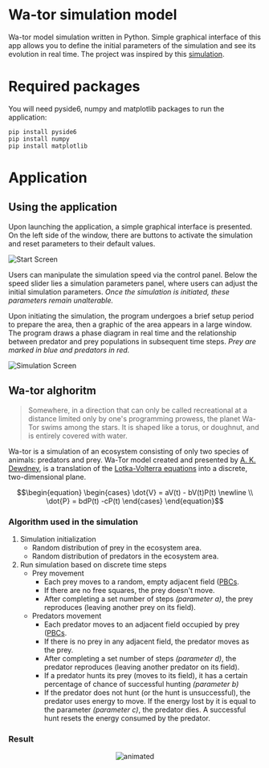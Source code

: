 # Wa-tor simulation model
Wa-tor model simulation written in Python. Simple graphical interface of this app allows you to define the initial parameters of the simulation and see its evolution in real time.
The project was inspired by this [simulation](http://www.alife.pl/drapiezniki-i-ofiary-model-Lotki-Volterry).

# Required packages

You will need pyside6, numpy and matplotlib packages to run the application:
```
pip install pyside6
pip install numpy
pip install matplotlib
```

# Application
## Using the application
Upon launching the application, a simple graphical interface is presented. On the left side of the window, there are buttons to activate the simulation and reset parameters to their default values.

![Start Screen](https://github.com/jakrog01/Wator/assets/141222606/76bf8e6c-ff35-4398-839e-1f6c1627bc62)

Users can manipulate the simulation speed via the control panel.
Below the speed slider lies a simulation parameters panel, where users can adjust the initial simulation parameters. *Once the simulation is initiated, these parameters remain unalterable.*

Upon initiating the simulation, the program undergoes a brief setup period to prepare the area, then a graphic of the area appears in a large window. 
The program draws a phase diagram in real time and the relationship between predator and prey populations in subsequent time steps.
*Prey are marked in blue and predators in red.*

![Simulation Screen](https://github.com/jakrog01/Wator/assets/141222606/55d61a38-2244-4d51-975c-f33dbaf3139a)

## Wa-tor alghoritm
> Somewhere, in a direction that can only be called recreational at a distance limited only by one's programming prowess, the planet Wa-Tor swims among the stars. It is shaped like a torus, or doughnut, and is entirely covered with water.

Wa-tor is a simulation of an ecosystem consisting of only two species of animals: predators and prey.
Wa-Tor model created and presented by [A. K. Dewdney](http://cs.gettysburg.edu/~tneller/cs107/wator_dewdney.pdf), is a translation of the [Lotka-Volterra equations](https://en.wikipedia.org/wiki/Lotka%E2%80%93Volterra_equations) into a discrete, two-dimensional plane.

$$\begin{equation}
\begin{cases}
\dot{V} = aV(t) - bV(t)P(t)  \newline \\
\dot{P} = bdP(t) -cP(t)
\end{cases}
\end{equation}$$

### Algorithm used in the simulation
1. Simulation initialization
   - Random distribution of prey in the ecosystem area.
   - Random distribution of predators in the ecosystem area.
2. Run simulation based on discrete time steps
   - Prey movement
     - Each prey moves to a random, empty adjacent field ([PBCs](https://en.wikipedia.org/wiki/Periodic_boundary_conditions).
     - If there are no free squares, the prey doesn't move.
     - After completing a set number of steps _(parameter a)_, the prey reproduces (leaving another prey on its field).
   - Predators movement
     - Each predator moves to an adjacent field occupied by prey ([PBCs](https://en.wikipedia.org/wiki/Periodic_boundary_conditions).
     - If there is no prey in any adjacent field, the predator moves as the prey.
     - After completing a set number of steps _(parameter d)_, the predator reproduces (leaving another predator on its field).
     - If a predator hunts its prey (moves to its field), it has a certain percentage of chance of successful hunting _(parameter b)_
     - If the predator does not hunt (or the hunt is unsuccessful), the predator uses energy to move. If the energy lost by it is equal to the parameter _(parameter c)_, the predator dies. A successful hunt resets the energy consumed by the predator.

### Result
<p align="center">
  <img src="https://github.com/jakrog01/Wa-Tor/assets/141222606/b764269e-f7e0-4c66-838e-4d6c08036a7b" alt="animated" />
</p>
     
